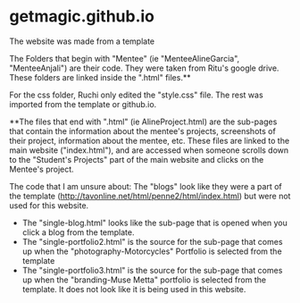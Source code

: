 # getmagic.github.io
The website was made from a template

The Folders that begin with "Mentee" (ie "MenteeAlineGarcia", "MenteeAnjali") are their code. They were taken from Ritu's google drive. These folders are linked inside the ".html" files.**

For the css folder, Ruchi only edited the "style.css" file. The rest was imported from the template or github.io. 

**The files that end with ".html" (ie AlineProject.html) are the sub-pages that contain the information about the mentee's projects, screenshots of their project, information about the mentee, etc. These files are linked to the main website ("index.html"), and are accessed when someone scrolls down to the "Student's Projects" part of the main website and clicks on the Mentee's project. 

The code that I am unsure about: 
The "blogs" look like they were a part of the template (http://tavonline.net/html/penne2/html/index.html) but were not used for this website. 
- The "single-blog.html" looks like the sub-page that is opened when you click a blog from the template. 
- The "single-portfolio2.html" is the source for the sub-page that comes up when the "photography-Motorcycles" Portfolio is selected from the template
- The "single-portfolio3.html" is the source for the sub-page that comes up when the "branding-Muse Metta" portfolio is selected from the template. It does not look like it is being used in this website. 


